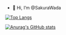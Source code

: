 - 👋 Hi, I’m @SakuraWada

[![Top Langs](https://github-readme-stats.vercel.app/api/top-langs/?username=SakuraWada)](https://github.com/anuraghazra/github-readme-stats)

[![Anurag's GitHub stats](https://github-readme-stats.vercel.app/api?username=SakuraWada)](https://github.com/anuraghazra/github-readme-stats)
